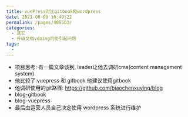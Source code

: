 ```yaml
---
title: vuePress对比gitbook和wordpress
date: 2021-08-09 16:40:22
permalink: /pages/4855b3/
categories:
  - 其它
  - 升级文档vdoing可能引起问题
tags:
  - 
---
```



* 项目思考: 有一篇文章谈到, leader让他去调研cms(content management system) 
* 他比较了:vuepress 和 gitbook   他建议使用gitbook
* 他调研使用的git路径:   https://github.com/biaochenxuying/blog
* blog-gitbook
* blog-vuepress
* 最后由运营人员自己决定使用 wordpress 系统进行维护 

